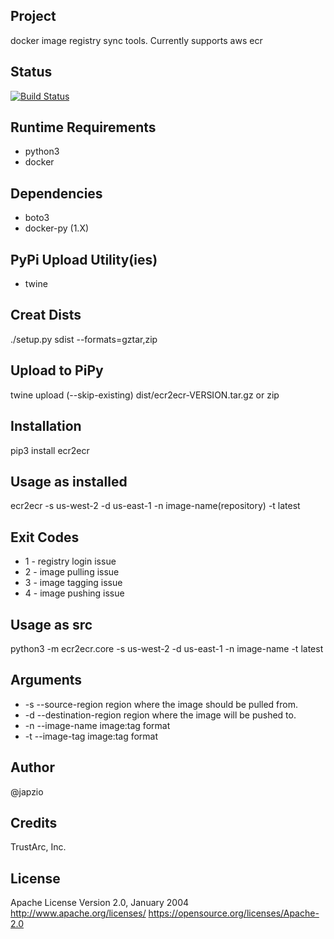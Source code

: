 ## Project

docker image registry sync tools. Currently supports aws ecr

## Status

[![Build Status](https://travis-ci.org/japzio/docker-helper-tools.svg?branch=develop)](https://travis-ci.org/japzio/docker-helper-tools)

## Runtime Requirements

* python3
* docker

## Dependencies

* boto3
* docker-py (1.X)


## PyPi Upload Utility(ies)
* twine 

## Creat Dists

./setup.py sdist --formats=gztar,zip

## Upload to PiPy

twine upload (--skip-existing) dist/ecr2ecr-VERSION.tar.gz or zip

## Installation 

pip3 install ecr2ecr

## Usage as installed

ecr2ecr -s us-west-2 -d us-east-1 -n image-name(repository) -t latest

## Exit Codes

* 1 - registry login issue
* 2 - image pulling issue
* 3 - image tagging issue
* 4 - image pushing issue 

## Usage as src

python3 -m ecr2ecr.core -s us-west-2 -d us-east-1 -n image-name -t latest

## Arguments


* -s --source-region      region where the image should be pulled from.
* -d --destination-region region where the image will be pushed to.
* -n --image-name         image:tag format
* -t --image-tag          image:tag format

## Author

@japzio

## Credits

TrustArc, Inc.

## License

Apache License
Version 2.0, January 2004
http://www.apache.org/licenses/
https://opensource.org/licenses/Apache-2.0